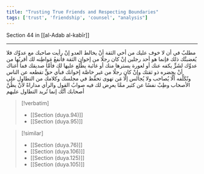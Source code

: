 ```yaml
---
title: "Trusting True Friends and Respecting Boundaries"
tags: ['trust', 'friendship', 'counsel', "analysis"]
---
```


 Section 44 in [[al-Adab al-kabīr]]

---
مطلبٌ في أن لا خوف عليك من أخي الثقة أنْ يخالط العدو إنْ رأيت صاحبك مع عدوِّك فلا يُغضبنَّك ذلك فإنما هو أحد رجلين إنْ كان رجلًا من إخوان الثقة فأنفعُ مَواطِنه لك أقربُها من عدوِّك لشَرٍّ يكفه عنك أو لعورة يسترها منك أو غائبة يطَّلع عليها لك فأمَّا صديقك فما أغناك أنْ يحضره ذو ثقتك  وإنْ كان رجلًا من غير خاصَّة إخوانك فبأي حقٍّ تقطعه عن الناس وتُكَلِّفه ألَّا يُصاحب ولا يُجالس إلَّا مَن تهوى تحفَّظ في مجلسك وكلامك من التطاول على الأصحاب وطِبْ نفسًا عن كثير ممَّا يعرِض لك فيه صوابُ القول والرأي مداراةً لأَنْ يظُنَّ أصحابك أنَّك إنما تُريد التطاول عليهم

> [!verbatim]
> - [[Section (duya.94)]]
> - [[Section (duya.95)]]

> [!similar]
> - [[Section (duya.76)]]
> - [[Section (duya.106)]]
> - [[Section (duya.125)]]
> - [[Section (duya.105)]]
